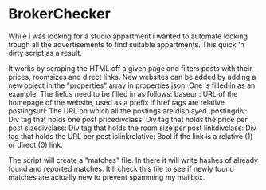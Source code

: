 # BrokerChecker
While i was looking for a studio appartment i wanted to automate looking trough all the advertisements to find suitable appartments. This quick 'n dirty script as a result.

It works by scraping the HTML off a given page and filters posts with their prices, roomsizes and direct links. New websites can be added by adding a new object in the "properties" array in properties.json. One is filled in as an example. The fields need to be filled in as follows:
baseurl: URL of the homepage of the website, used as a prefix if href tags are relative
postingsurl: The URL on which all the postings are displayed.
postingdiv: Div tag that holds one post
pricedivclass: Div tag that holds the price per post
sizedivclass: Div tag that holds the room size per post
linkdivclass: Div tag that holds the URL per post
islinkrelative: Bool if the link is a relative (1) or direct (0) link.

The script will create a "matches" file. In there it will write hashes of already found and reported matches. It'll check this file to see if newly found matches are actually new to prevent spamming my mailbox.
